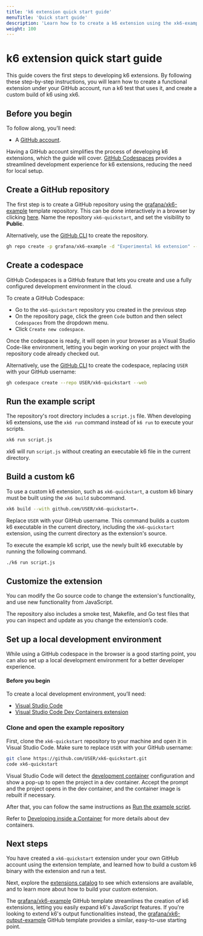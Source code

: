 ```yaml
---
title: 'k6 extension quick start guide'
menuTitle: 'Quick start guide'
description: 'Learn how to to create a k6 extension using the xk6-example GitHub repository and GitHub Codespaces.'
weight: 100
---
```


# k6 extension quick start guide

This guide covers the first steps to developing k6 extensions. By following these step-by-step instructions, you will learn how to create a functional extension under your GitHub account, run a k6 test that uses it, and create a custom build of k6 using xk6.

## Before you begin

To follow along, you’ll need:

- A [GitHub account](https://docs.github.com/en/get-started/start-your-journey/creating-an-account-on-github).

Having a GitHub account simplifies the process of developing k6 extensions, which the guide will cover. [GitHub Codespaces](https://github.com/features/codespaces) provides a streamlined development experience for k6 extensions, reducing the need for local setup.

## Create a GitHub repository

The first step is to create a GitHub repository using the [grafana/xk6-example](https://github.com/grafana/xk6-example) template repository. This can be done interactively in a browser by clicking [here](https://github.com/new?template_name=xk6-example&template_owner=grafana). Name the repository `xk6-quickstart`, and set the visibility to **Public**.

Alternatively, use the [GitHub CLI](https://cli.github.com/) to create the repository.

```bash
gh repo create -p grafana/xk6-example -d "Experimental k6 extension" --public xk6-quickstart
```

## Create a codespace

GitHub Codespaces is a GitHub feature that lets you create and use a fully configured development environment in the cloud.

To create a GitHub Codespace:

- Go to the `xk6-quickstart` repository you created in the previous step
- On the repository page, click the green `Code` button and then select `Codespaces` from the dropdown menu.
- Click `Create new codespace`.

Once the codespace is ready, it will open in your browser as a Visual Studio Code-like environment, letting you begin working on your project with the repository code already checked out.

Alternatively, use the [GitHub CLI](https://cli.github.com/) to create the codespace, replacing `USER` with your GitHub username:

```bash
gh codespace create --repo USER/xk6-quickstart --web
```

## Run the example script

The repository's root directory includes a `script.js` file. When developing k6 extensions, use the `xk6 run` command instead of `k6 run` to execute your scripts.

```bash
xk6 run script.js
```

xk6 will run `script.js` without creating an executable k6 file in the current directory.

## Build a custom k6

To use a custom k6 extension, such as `xk6-quickstart`, a custom k6 binary must be built using the `xk6 build` subcommand.

```bash
xk6 build --with github.com/USER/xk6-quickstart=.
```

Replace `USER` with your GitHub username. This command builds a custom k6 executable in the current directory, including the `xk6-quickstart` extension, using the current directory as the extension's source.

To execute the example k6 script, use the newly built k6 executable by running the following command.

```bash
./k6 run script.js
```

## Customize the extension

You can modify the Go source code to change the extension's functionality, and use new functionality from JavaScript.

The repository also includes a smoke test, Makefile, and Go test files that you can inspect and update as you change the extension’s code.

## Set up a local development environment

While using a GitHub codespace in the browser is a good starting point, you can also set up a local development environment for a better developer experience.

#### Before you begin

To create a local development environment, you’ll need:

- [Visual Studio Code](https://code.visualstudio.com/)
- [Visual Studio Code Dev Containers extension](https://marketplace.visualstudio.com/items?itemName=ms-vscode-remote.remote-containers)

### Clone and open the example repository

First, clone the `xk6-quickstart` repository to your machine and open it in Visual Studio Code. Make sure to replace `USER` with your GitHub username:

```bash
git clone https://github.com/USER/xk6-quickstart.git
code xk6-quickstart
```

Visual Studio Code will detect the [development container](https://containers.dev/) configuration and show a pop-up to open the project in a dev container. Accept the prompt and the project opens in the dev container, and the container image is rebuilt if necessary.

After that, you can follow the same instructions as [Run the example script](#run-the-example-script).

Refer to [Developing inside a Container](https://code.visualstudio.com/docs/devcontainers/containers) for more details about dev containers.

## Next steps

You have created a `xk6-quickstart` extension under your own GitHub account using the extension template, and learned how to build a custom k6 binary with the extension and run a test.

Next, explore the [extensions catalog](https://grafana.com/docs/k6/latest/extensions/explore/) to see which extensions are available, and to learn more about how to build your custom extension.

The [grafana/xk6-example](https://github.com/grafana/xk6-example) GitHub template streamlines the creation of k6 extensions, letting you easily expand k6's JavaScript features. If you're looking to extend k6's output functionalities instead, the [grafana/xk6-output-example](https://github.com/grafana/xk6-output-example) GitHub template provides a similar, easy-to-use starting point.
